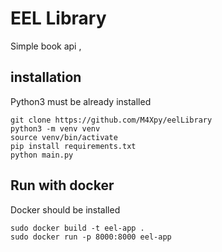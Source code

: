 # EEL Library

Simple book api ,

## installation

Python3 must be already installed

```shell
git clone https://github.com/M4Xpy/eelLibrary
python3 -m venv venv
source venv/bin/activate
pip install requirements.txt
python main.py
```



## Run  with  docker

Docker  should  be  installed
```shell
sudo docker build -t eel-app .
sudo docker run -p 8000:8000 eel-app
```